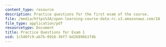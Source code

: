 ```yaml
---
content_type: resource
description: Practice questions for the first exam of the course.
file: /media/https%3A/open-learning-course-data-rc.s3.amazonaws.com/18-01-single-variable-calculus-fall-2006/1c540fc9ab7b091636f7bd26896b1f4b_prexam1a.pdf
file_type: application/pdf
resourcetype: Document
title: Practice Questions for Exam 1
uid: 1c540fc9-ab7b-0916-36f7-bd26896b1f4b
---
```

